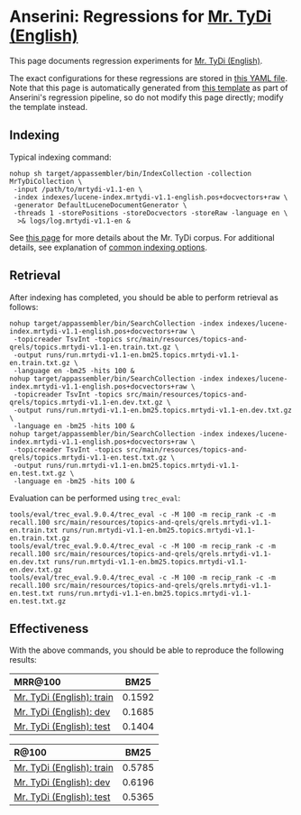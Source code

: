 # Anserini: Regressions for [Mr. TyDi (English)](https://github.com/castorini/mr.tydi)

This page documents regression experiments for [Mr. TyDi (English)](https://github.com/castorini/mr.tydi).

The exact configurations for these regressions are stored in [this YAML file](../src/main/resources/regression/mrtydi-v1.1-en.yaml).
Note that this page is automatically generated from [this template](../src/main/resources/docgen/templates/mrtydi-v1.1-en.template) as part of Anserini's regression pipeline, so do not modify this page directly; modify the template instead.

## Indexing

Typical indexing command:

```
nohup sh target/appassembler/bin/IndexCollection -collection MrTyDiCollection \
 -input /path/to/mrtydi-v1.1-en \
 -index indexes/lucene-index.mrtydi-v1.1-english.pos+docvectors+raw \
 -generator DefaultLuceneDocumentGenerator \
 -threads 1 -storePositions -storeDocvectors -storeRaw -language en \
  >& logs/log.mrtydi-v1.1-en &
```

See [this page](https://github.com/castorini/mr.tydi) for more details about the Mr. TyDi corpus.
For additional details, see explanation of [common indexing options](common-indexing-options.md).

## Retrieval

After indexing has completed, you should be able to perform retrieval as follows:

```
nohup target/appassembler/bin/SearchCollection -index indexes/lucene-index.mrtydi-v1.1-english.pos+docvectors+raw \
 -topicreader TsvInt -topics src/main/resources/topics-and-qrels/topics.mrtydi-v1.1-en.train.txt.gz \
 -output runs/run.mrtydi-v1.1-en.bm25.topics.mrtydi-v1.1-en.train.txt.gz \
 -language en -bm25 -hits 100 &
nohup target/appassembler/bin/SearchCollection -index indexes/lucene-index.mrtydi-v1.1-english.pos+docvectors+raw \
 -topicreader TsvInt -topics src/main/resources/topics-and-qrels/topics.mrtydi-v1.1-en.dev.txt.gz \
 -output runs/run.mrtydi-v1.1-en.bm25.topics.mrtydi-v1.1-en.dev.txt.gz \
 -language en -bm25 -hits 100 &
nohup target/appassembler/bin/SearchCollection -index indexes/lucene-index.mrtydi-v1.1-english.pos+docvectors+raw \
 -topicreader TsvInt -topics src/main/resources/topics-and-qrels/topics.mrtydi-v1.1-en.test.txt.gz \
 -output runs/run.mrtydi-v1.1-en.bm25.topics.mrtydi-v1.1-en.test.txt.gz \
 -language en -bm25 -hits 100 &
```

Evaluation can be performed using `trec_eval`:

```
tools/eval/trec_eval.9.0.4/trec_eval -c -M 100 -m recip_rank -c -m recall.100 src/main/resources/topics-and-qrels/qrels.mrtydi-v1.1-en.train.txt runs/run.mrtydi-v1.1-en.bm25.topics.mrtydi-v1.1-en.train.txt.gz
tools/eval/trec_eval.9.0.4/trec_eval -c -M 100 -m recip_rank -c -m recall.100 src/main/resources/topics-and-qrels/qrels.mrtydi-v1.1-en.dev.txt runs/run.mrtydi-v1.1-en.bm25.topics.mrtydi-v1.1-en.dev.txt.gz
tools/eval/trec_eval.9.0.4/trec_eval -c -M 100 -m recip_rank -c -m recall.100 src/main/resources/topics-and-qrels/qrels.mrtydi-v1.1-en.test.txt runs/run.mrtydi-v1.1-en.bm25.topics.mrtydi-v1.1-en.test.txt.gz
```

## Effectiveness

With the above commands, you should be able to reproduce the following results:

MRR@100                                 | BM25      |
:---------------------------------------|-----------|
[Mr. TyDi (English): train](https://github.com/castorini/mr.tydi)| 0.1592    |
[Mr. TyDi (English): dev](https://github.com/castorini/mr.tydi)| 0.1685    |
[Mr. TyDi (English): test](https://github.com/castorini/mr.tydi)| 0.1404    |


R@100                                   | BM25      |
:---------------------------------------|-----------|
[Mr. TyDi (English): train](https://github.com/castorini/mr.tydi)| 0.5785    |
[Mr. TyDi (English): dev](https://github.com/castorini/mr.tydi)| 0.6196    |
[Mr. TyDi (English): test](https://github.com/castorini/mr.tydi)| 0.5365    |

